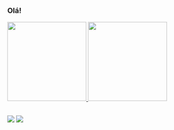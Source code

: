 ### Olá!

 <div>
  <a href="https://github.com/andreolvgomes">
  <img height="180em" src="https://github-readme-stats.vercel.app/api?username=andreolvgomes&show_icons=true&theme=dracula&include_all_commits=true&count_private=true"/>
  <img height="180em" src="https://github-readme-stats.vercel.app/api/top-langs/?username=andreolvgomes&layout=compact&langs_count=7&theme=dracula"/>
</div>
  
  ##

 <div> 
  <a href = "mailto:inforoliver@gmail.com"><img src="https://img.shields.io/badge/-Gmail-%23333?style=for-the-badge&logo=gmail&logoColor=white" target="_blank"></a>
  <a href="https://www.linkedin.com/in/andré-oliveira-gomes" target="_blank"><img src="https://img.shields.io/badge/-LinkedIn-%230077B5?style=for-the-badge&logo=linkedin&logoColor=white" target="_blank"></a> 
</div>
